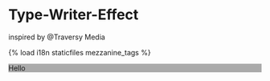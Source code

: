 # Type-Writer-Effect
inspired by @Traversy Media

{% load i18n staticfiles mezzanine_tags %}
<!-- separtor -->
<div class=" {% if p.slideAnim %} slideanim{% endif %}" style="background-color:#333333 !important">
		<div class="container">


<div class="text-center">


<p id="Para" style="color:white"></p> <!-- optional -->
<p style="background-color:#aaa">Hello <span id="Title"></span></p>

</div>


</div>
</div>

<script>

let speed = 5;
let pause = [{% for p in tw %}{{ p.pause }},{% endfor %}];
let list = [{% for p in tw %}'{{ p.text }}',{% endfor %}];
let listColor = [{% for p in tw %}'st{{ p.textStyle.id }}',{% endfor %}];

let counter = 0;

let str ="";
let strLength = 0;
let isBack= false;

var para="";//optional

function init(){
writeWord();
}

function writeWord(){

//when deleting letters
if (strLength <0){
  counter++;
  strLength=0;
  isBack = false;

  if ( counter > list.length-1 ){
    counter = 0;
    para = "";//optional
    document.getElementById("Para").innerHTML = para ; //optional

    }

  str="";
}

else if (strLength > (list[counter].length)-1 && !isBack){
	isBack = true;
    speed = pause[counter];

  para += str+"<br>" //optional
  document.getElementById("Para").innerHTML = para ;//optional
    }

else if (!isBack){
	prt(1);
	speed= Math.floor((Math.random() * 200) + 50);
    }

else if (isBack){
	prt(-1)
    speed = 20;
    }

document.getElementById("Title").className = listColor[counter]
document.getElementById("Title").innerHTML = str+'|' ;
setTimeout(writeWord, speed)
}

function prt(n){
str="";
strLength +=n;
for (let i=0;i <strLength;i++)
	str += list[counter][i]

}

</script>


<!-- //testimonial -->
